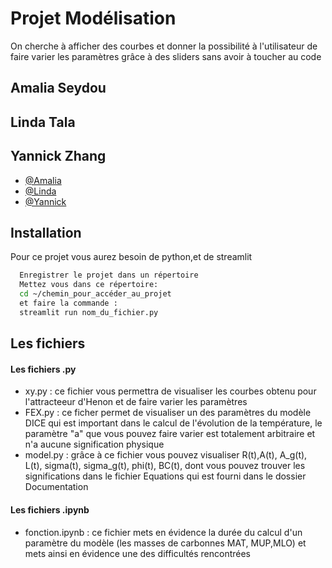 
# Projet Modélisation

On cherche à afficher des courbes et donner la possibilité à l'utilisateur de faire varier les paramètres grâce à des sliders sans avoir à toucher au code 


## Amalia Seydou

## Linda Tala 

## Yannick Zhang

- [@Amalia](nico.salva88@gmail.com)
- [@Linda](amaliaseydou@gmail.com)
- [@Yannick](yannickzhang23@gmail.com )


## Installation

Pour ce projet vous aurez besoin de python,et de streamlit

```bash
  Enregistrer le projet dans un répertoire
  Mettez vous dans ce répertoire:
  cd ~/chemin_pour_accéder_au_projet
  et faire la commande :
  streamlit run nom_du_fichier.py
```
    
## Les fichiers 

#### Les fichiers .py 

- xy.py : ce fichier vous permettra de visualiser les courbes obtenu pour l'attracteeur d'Henon et de faire varier les paramètres 
- FEX.py : ce ficher permet de visualiser un des paramètres du modèle DICE qui est important dans le calcul de l'évolution de la température, le paramètre "a" que vous pouvez faire varier est totalement arbitraire et n'a aucune signification physique
- model.py : grâce à ce fichier vous pouvez visualiser R(t),A(t), A_g(t), L(t), sigma(t), sigma_g(t), phi(t), BC(t), dont vous pouvez trouver les significations dans le fichier Equations qui est fourni dans le dossier Documentation 

#### Les fichiers .ipynb
- fonction.ipynb : ce fichier mets en évidence la durée du calcul d'un paramètre du modèle (les masses de carbonnes MAT, MUP,MLO) et mets ainsi en évidence une des difficultés rencontrées





